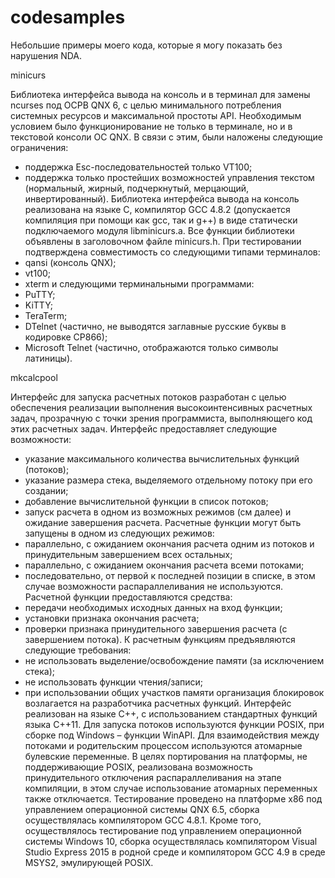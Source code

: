 # codesamples
Небольшие примеры моего кода, которые я могу показать без нарушения NDA.

minicurs

Библиотека интерфейса вывода на консоль и в терминал для замены ncurses
под ОСРВ QNX 6, с целью минимального потребления системных ресурсов и 
максимальной простоты API. Необходимым условием было функционирование 
не только в терминале, но и в текстовой консоли ОС QNX. В связи с этим, 
были наложены следующие ограничения:
- поддержка Esc-последовательностей только VT100;
- поддержка только простейших возможностей управления текстом 
(нормальный, жирный, подчеркнутый, мерцающий, инвертированный).
Библиотека интерфейса вывода на консоль реализована на языке C, компилятор 
GCC 4.8.2 (допускается компиляция при помощи как gcc, так и g++) в виде 
статически подключаемого модуля libminicurs.a. 
Все функции библиотеки объявлены в заголовочном файле minicurs.h.
При тестировании подтверждена совместимость со следующими типами терминалов:
- qansi (консоль QNX);
- vt100;
- xterm
и следующими терминальными программами:
- PuTTY;
- KiTTY;
- TeraTerm;
- DTelnet (частично, не выводятся заглавные русские буквы в кодировке CP866);
- Microsoft Telnet (частично, отображаются только символы латиницы).

mkcalcpool

Интерфейс для запуска расчетных потоков разработан с целью обеспечения 
реализации выполнения высокоинтенсивных расчетных задач, прозрачную с 
точки зрения программиста, выполняющего код этих расчетных задач.
Интерфейс предоставляет следующие возможности:
- указание максимального количества вычислительных функций (потоков);
- указание размера стека, выделяемого отдельному потоку при его создании;
- добавление вычислительной функции в список потоков;
- запуск расчета в одном из возможных режимов (см далее) и ожидание 
завершения расчета.
Расчетные функции могут быть запущены в одном из следующих режимов:
- параллельно, с ожиданием окончания расчета одним из потоков и 
принудительным завершением всех остальных;
- параллельно, с ожиданием окончания расчета всеми потоками;
- последовательно, от первой к последней позиции в списке, в этом случае 
возможности распараллеливания не используются.
Расчетной функции предоставляются средства:
- передачи необходимых исходных данных на вход функции;
- установки признака окончания расчета;
- проверки признака принудительного завершения расчета (с завершением потока).
К расчетным функциям предъявляются следующие требования:
- не использовать выделение/освобождение памяти (за исключением стека);
- не использовать функции чтения/записи;
- при использовании общих участков памяти организация блокировок возлагается 
на разработчика расчетных функций.
Интерфейс реализован на языке C++, с использованием стандартных функций языка 
C++11. Для запуска потоков используются функции POSIX, при сборке под 
Windows – функции WinAPI. Для взаимодействия между потоками и родительским 
процессом используются атомарные булевские переменные.
В целях портирования на платформы, не поддерживающие POSIX, реализована 
возможность принудительного отключения распараллеливания на этапе компиляции, 
в этом случае использование атомарных переменных также отключается.
Тестирование проведено на платформе x86 под управлением операционной системы 
QNX 6.5, сборка осуществлялась компилятором GCC 4.8.1. Кроме того, 
осуществлялось тестирование под управлением операционной системы Windows 10, 
сборка осуществлялась компилятором Visual Studio Express 2015 в родной среде 
и компилятором GCC 4.9 в среде MSYS2, эмулирующей POSIX.

